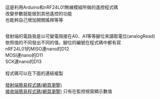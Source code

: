 
<br>這是利用Arduino和nRF24L01無線模組所做的遙控程式碼
<br>改變參數就能做到其他遙控的功能
<br>也能夠自己增加開關搖桿等等

<br>發射端的電路我是以可變電阻接在A0、A1等等腳位來讀取電位(analogRead)
<br>依照值的不同發出不同的值。腳位的編號在程式碼中都有寫
<br>nRF24L01的MISO連nano的D12
<br>MOSI連nano的D11
<br>SCK連nano的D13
<br>
<br>
程式碼可以在下面的連結複製
<br>
<br>
<a href="transmitter code.html" target ="blank">發射端簡易程式碼(網頁瀏覽)</a>
<br>
<a href="receiver code.html" target ="blank">接收端簡易程式碼(網頁瀏覽)</a> 只有在監控視窗顯示數值